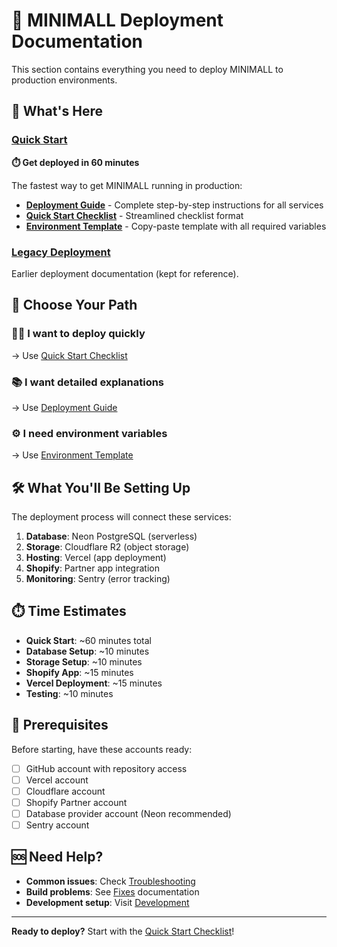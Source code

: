 # 🚀 MINIMALL Deployment Documentation

This section contains everything you need to deploy MINIMALL to production environments.

## 📂 What's Here

### [Quick Start](./quick-start/)
**⏱️ Get deployed in 60 minutes**

The fastest way to get MINIMALL running in production:

- **[Deployment Guide](./quick-start/DEPLOYMENT-GUIDE.md)** - Complete step-by-step instructions for all services
- **[Quick Start Checklist](./quick-start/QUICK-START-CHECKLIST.md)** - Streamlined checklist format  
- **[Environment Template](./quick-start/ENVIRONMENT-TEMPLATE.env)** - Copy-paste template with all required variables

### [Legacy Deployment](./DEPLOYMENT.md)
Earlier deployment documentation (kept for reference).

## 🎯 Choose Your Path

### 🏃‍♂️ **I want to deploy quickly**
→ Use [Quick Start Checklist](./quick-start/QUICK-START-CHECKLIST.md)

### 📚 **I want detailed explanations**  
→ Use [Deployment Guide](./quick-start/DEPLOYMENT-GUIDE.md)

### ⚙️ **I need environment variables**
→ Use [Environment Template](./quick-start/ENVIRONMENT-TEMPLATE.env)

## 🛠️ What You'll Be Setting Up

The deployment process will connect these services:

1. **Database**: Neon PostgreSQL (serverless)
2. **Storage**: Cloudflare R2 (object storage) 
3. **Hosting**: Vercel (app deployment)
4. **Shopify**: Partner app integration
5. **Monitoring**: Sentry (error tracking)

## ⏱️ Time Estimates

- **Quick Start**: ~60 minutes total
- **Database Setup**: ~10 minutes
- **Storage Setup**: ~10 minutes  
- **Shopify App**: ~15 minutes
- **Vercel Deployment**: ~15 minutes
- **Testing**: ~10 minutes

## 🎯 Prerequisites

Before starting, have these accounts ready:

- [ ] GitHub account with repository access
- [ ] Vercel account  
- [ ] Cloudflare account
- [ ] Shopify Partner account
- [ ] Database provider account (Neon recommended)
- [ ] Sentry account

## 🆘 Need Help?

- **Common issues**: Check [Troubleshooting](../troubleshooting/TROUBLESHOOTING.md)
- **Build problems**: See [Fixes](../fixes/) documentation
- **Development setup**: Visit [Development](../development/DEVELOPMENT.md)

---

**Ready to deploy?** Start with the [Quick Start Checklist](./quick-start/QUICK-START-CHECKLIST.md)!